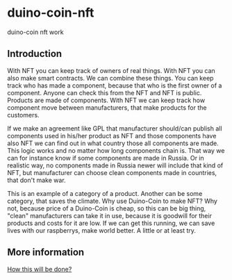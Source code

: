 # duino-coin-nft
duino-coin nft work

## Introduction
With NFT you can keep track of owners of real things. With NFT you can also make smart contracts.  We can combine these things. You can keep track who has made a component, because that who is the first owner of a component. Anyone can check  this from the NFT and NFT is public. Products are made of components. With NFT we can keep track how component move between manufacturers, that make products for the customers.

If we make an agreement like GPL that manufacturer should/can publish all components used  in his/her product as NFT and those components have also NFT we can find out in what country those all components are made. This logic works and no matter how  long components chain is. That way we can for instance know if some components are made in Russia. Or in realistic way, no components made in Russia newer will include that kind of NFT, but manufacturer can choose clean components made in countries, that don't make war.

This is an example of a category of a product. Another can be some category, that saves the climate. Why use Duino-Coin to make NFT? Why not, because price of a Duino-Coin is cheap, so this can be big thing, "clean" manufacturers can take it in use, because it is goodwill for their products and costs for it are low.  If we can get this running, we can save lives with our raspberrys, make world better. A little or at least try.

## More information
[How this will be done?](roadmap/roadmap.md)

